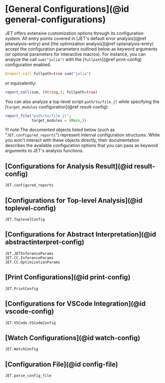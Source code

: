 # [General Configurations](@id general-configurations)

JET offers extensive customization options through its configuration system.
All entry points covered in [JET's default error analysis](@ref jetanalysis-entry) and [the optimization analysis](@ref optanalysis-entry)
accept the configuration parameters outlined below as keyword arguments (or optional parameters for interactive macros).
For instance, you can analyze the call `sum("julia")` with the [`fullpath`](@ref print-config) configuration enabled:
```julia
@report_call fullpath=true sum("julia")
```
or equivalently:
```julia
report_call(sum, (String,); fullpath=true)
```

You can also analyze a top-level script `path/to/file.jl` while specifying the [`target_modules` configuration](@ref result-config):
```julia
report_file("path/to/file.jl";
            target_modules = (Main,))
```

!!! note
    The documented objects listed below (such as "`JET.configured_reports`") represent internal configuration structures.
    While you won't interact with these objects directly, their documentation describes the available configuration options
    that you can pass as keyword arguments to JET's analysis functions.


## [Configurations for Analysis Result](@id result-config)

```@docs
JET.configured_reports
```

## [Configurations for Top-level Analysis](@id toplevel-config)

```@docs
JET.ToplevelConfig
```

## [Configurations for Abstract Interpretation](@id abstractinterpret-config)

```@docs
JET.JETInferenceParams
JET.CC.InferenceParams
JET.CC.OptimizationParams
```

## [Print Configurations](@id print-config)

```@docs
JET.PrintConfig
```

## [Configurations for VSCode Integration](@id vscode-config)

```@docs
JET.VSCode.VSCodeConfig
```

## [Watch Configurations](@id watch-config)

```@docs
JET.WatchConfig
```

## [Configuration File](@id config-file)

```@docs
JET.parse_config_file
```
